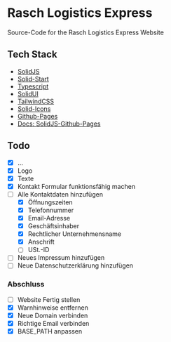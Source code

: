 # Rasch Logistics Express
Source-Code for the Rasch Logistics Express Website

## Tech Stack
- [SolidJS](https://www.solidjs.com/)
- [Solid-Start](https://github.com/solidjs/solid-start)
- [Typescript](https://www.typescriptlang.org/)
- [SolidUI](https://www.solid-ui.com/)
- [TailwindCSS](https://tailwindcss.com/)
- [Solid-Icons](https://solid-icons.vercel.app/)
- [Github-Pages](https://pages.github.com/)
- [Docs: SolidJS-Github-Pages](https://dev.to/lexlohr/deploy-a-solid-start-app-on-github-pages-2l2l)

## Todo
- [x] ...
- [x] Logo
- [x] Texte
- [x] Kontakt Formular funktionsfähig machen 
- [ ] Alle Kontaktdaten hinzufügen
  - [x] Öffnungszeiten
  - [x] Telefonnummer
  - [x] Email-Adresse
  - [x] Geschäftsinhaber
  - [x] Rechtlicher Unternehmensname
  - [x] Anschrift
  - [ ] USt.-ID
- [ ] Neues Impressum hinzufügen
- [ ] Neue Datenschutzerklärung hinzufügen
### Abschluss
- [ ] Website Fertig stellen
- [x] Warnhinweise entfernen
- [x] Neue Domain verbinden
- [x] Richtige Email verbinden
- [x] BASE_PATH anpassen
